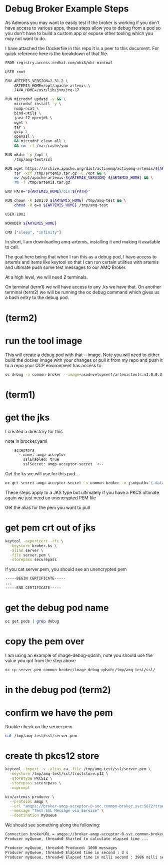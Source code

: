 # Debug Broker Example Steps

As Admons you may want to easily test if the broker is working if you don't have access to various apps, these steps allow you to debug from a pod so you don't have to build a custom app or expose other tooling which you may not want to do.

I have attached the Dockerfile in this repo it is a peer to this document.  For quick reference here is the breakdown of that file.

```bash
FROM registry.access.redhat.com/ubi8/ubi-minimal

USER root

ENV ARTEMIS_VERSION=2.31.2 \
    ARTEMIS_HOME=/opt/apache-artemis \
    JAVA_HOME=/usr/lib/jvm/jre-17

RUN microdnf update -y && \
    microdnf install -y \
    nmap-ncat \
    bind-utils \
    java-17-openjdk \
    wget \
    tar \
    gzip \
    openssl \
    && microdnf clean all \
    && rm -rf /var/cache/yum

RUN mkdir -p /opt \
    /tmp/amq-test/ssl

RUN wget https://archive.apache.org/dist/activemq/activemq-artemis/${ARTEMIS_VERSION}/apache-artemis-${ARTEMIS_VERSION}-bin.tar.gz -O /tmp/artemis.tar.gz && \
    tar -xzf /tmp/artemis.tar.gz -C /opt && \
    mv /opt/apache-artemis-${ARTEMIS_VERSION} ${ARTEMIS_HOME} && \
    rm -f /tmp/artemis.tar.gz

ENV PATH="${ARTEMIS_HOME}/bin:${PATH}"

RUN chown -R 1001:0 ${ARTEMIS_HOME} /tmp/amq-test && \
    chmod -R g=u ${ARTEMIS_HOME} /tmp/amq-test

USER 1001

WORKDIR ${ARTEMIS_HOME}

CMD ["sleep", "infinity"]
```

In short, I am downloading amq-artemis, installing it and making it available to call.

The goal here being that when I run this as a debug pod, I have access to artemis and items like keytool so that I can run certain utilities with artemis and ultimate push some test messages to our AMQ Broker.

At a high level, we will need 2 terminals.

On terminal (term1) we will have access to any .ks we have that.
On another terminal (term2) we will be running the oc debug command which gives us a bash entry to the debug pod.

# (term2)
# run the tool image

This will create a debug pod with that --image.  Note you will need to either build the docker image with your changes or pull it from my repo and push it to a repo your OCP environment has access to.
```bash
oc debug -n common-broker --image=axodevelopment/artemistools:v1.0.0.3
```

# (term1)
# get the jks
I created a directory for this.

note in brocker.yaml
```bash
    acceptors
      - name: amqp-acceptor
        sslEnabled: true
        sslSecret: amqp-acceptor-secret  <--
```
Get the ks we will use for this pod...
```bash
oc get secret amqp-acceptor-secret -n common-broker -o jsonpath='{.data.broker\.ks}' | base64 -d > broker.ks
```

These steps apply to a JKS type but ultimately if you have a PKCS ultimate again we just need an unencrypted PEM file

Get the alias for the pem you want to pull

# get pem crt out of jks
```bash
keytool -exportcert -rfc \
  -keystore broker.ks \
  -alias server \
  -file server.pem \
  -storepass securepass
```

if you cat server.pem, you should see an unencrypted pem
```bash
-----BEGIN CERTIFICATE-----
...
-----END CERTIFICATE-----
```

# get the debug pod name
```bash
oc get pods | grep debug
```

# copy the pem over
I am using an example of image-debug-qdsnh, note you should use the value you got from the step above
```bash
oc cp server.pem common-broker/image-debug-qdsnh:/tmp/amq-test/ssl/
```

# in the debug pod (term2)
#
# confirm we have the pem
Double check on the server.pem
```bash
cat /tmp/amq-test/ssl/server.pem
```

# create th pkcs12 store
```bash
keytool -import -v -alias ca -file /tmp/amq-test/ssl/server.pem \
  -keystore /tmp/amq-test/ssl/truststore.p12 \
  -storetype PKCS12 \
  -storepass securepass \
  -noprompt
```

```bash
bin/artemis producer \
  --protocol amqp \
  --url "amqps://broker-amqp-acceptor-0-svc.common-broker.svc:5672?transport.trustStoreType=PKCS12&transport.trustStoreLocation=/tmp/amq-test/ssl/truststore.p12&transport.trustStorePassword=securepass&transport.verifyHost=false&sslEnabled=true" \
  --message "Test SSL Message via Service" \
  --destination myQueue
```

We should see something along the following:

```bash
Connection brokerURL = amqps://broker-amqp-acceptor-0-svc.common-broker.svc:5672?transport.trustStoreType=PKCS12&transport.trustStoreLocation=/tmp/amq-test/ssl/truststore.p12&transport.trustStorePassword=securepass&transport.verifyHost=false&sslEnabled=true
Producer myQueue, thread=0 Started to calculate elapsed time ...

Producer myQueue, thread=0 Produced: 1000 messages
Producer myQueue, thread=0 Elapsed time in second : 3 s
Producer myQueue, thread=0 Elapsed time in milli second : 3986 milli seconds
```